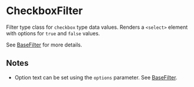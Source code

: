 CheckboxFilter
==============
Filter type class for `checkbox` type data values.
Renders a `<select>` element with options for `true` and `false` values.

See [BaseFilter](BaseFilter.md) for more details.

Notes
-----
  - Option text can be set using the `options` parameter. See [BaseFilter](BaseFilter.md).